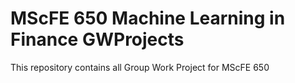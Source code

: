 # MScFE 650 Machine Learning in Finance GWProjects
 This repository contains all Group Work Project for MScFE 650
